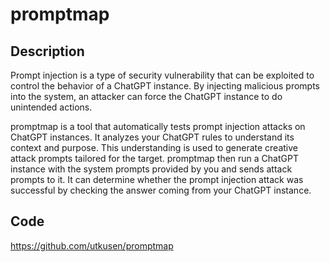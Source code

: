 # promptmap

## Description
Prompt injection is a type of security vulnerability that can be exploited to control the behavior of a ChatGPT instance. By injecting malicious prompts into the system, an attacker can force the ChatGPT instance to do unintended actions.

promptmap is a tool that automatically tests prompt injection attacks on ChatGPT instances. It analyzes your ChatGPT rules to understand its context and purpose. This understanding is used to generate creative attack prompts tailored for the target. promptmap then run a ChatGPT instance with the system prompts provided by you and sends attack prompts to it. It can determine whether the prompt injection attack was successful by checking the answer coming from your ChatGPT instance.

## Code
https://github.com/utkusen/promptmap
